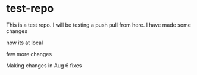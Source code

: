 # test-repo
This is a test repo.
I will be testing a push pull from here.
I have made some changes


now its at local

few more changes

Making changes in Aug 6 fixes
